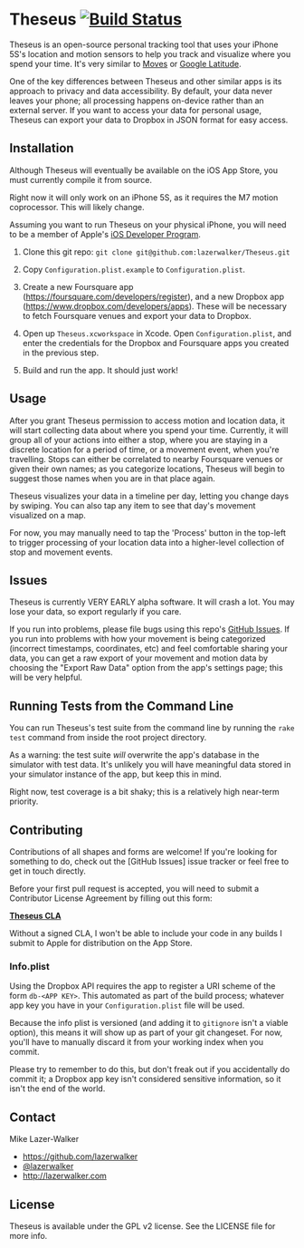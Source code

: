 Theseus [![Build Status](https://travis-ci.org/lazerwalker/Theseus.png)](https://travis-ci.org/lazerwalker/Theseus)
=======
Theseus is an open-source personal tracking tool that uses your iPhone 5S's location and motion sensors to help you track and visualize where you spend your time. It's very similar to [Moves](http://moves-app.com) or [Google Latitude](https://en.wikipedia.org/wiki/Google_Latitude).

One of the key differences between Theseus and other similar apps is its approach to privacy and data accessibility. By default, your data never leaves your phone; all processing happens on-device rather than an external server. If you want to access your data for personal usage, Theseus can export your data to Dropbox in JSON format for easy access.


Installation
------------
Although Theseus will eventually be available on the iOS App Store, you must currently compile it from source.

Right now it will only work on an iPhone 5S, as it requires the M7 motion coprocessor. This will likely change.

Assuming you want to run Theseus on your physical iPhone, you will need to be a member of Apple's [iOS Developer Program](https://developer.apple.com/devcenter/ios/index.action).

1. Clone this git repo: `git clone git@github.com:lazerwalker/Theseus.git`

2. Copy `Configuration.plist.example` to `Configuration.plist`.

3. Create a new Foursquare app (https://foursquare.com/developers/register), and a new Dropbox app (https://www.dropbox.com/developers/apps). These will be necessary to fetch Foursquare venues and export your data to Dropbox.

4. Open up `Theseus.xcworkspace` in Xcode. Open `Configuration.plist`, and enter the credentials for the Dropbox and Foursquare apps you created in the previous step.

5. Build and run the app. It should just work!


Usage
-----
After you grant Theseus permission to access motion and location data, it will start collecting data about where you spend your time. Currently, it will group all of your actions into either a stop, where you are staying in a discrete location for a period of time, or a movement event, when you're travelling. Stops can either be correlated to nearby Foursquare venues or given their own names; as you categorize locations, Theseus will begin to suggest those names when you are in that place again.

Theseus visualizes your data in a timeline per day, letting you change days by swiping. You can also tap any item to see that day's movement visualized on a map.

For now, you may manually need to tap the 'Process' button in the top-left to trigger processing of your location data into a higher-level collection of stop and movement events.


Issues
------
Theseus is currently VERY EARLY alpha software. It will crash a lot. You may lose your data, so export regularly if you care.

If you run into problems, please file bugs using this repo's [GitHub Issues](https://github.com/lazerwalker/Theseus/issues). If you run into problems with how your movement is being categorized (incorrect timestamps, coordinates, etc) and feel comfortable sharing your data, you can get a raw export of your movement and motion data by choosing the "Export Raw Data" option from the app's settings page; this will be very helpful.


Running Tests from the Command Line
-----------------------------------
You can run Theseus's test suite from the command line by running the `rake test` command from inside the root project directory.

As a warning: the test suite *will* overwrite the app's database in the simulator with test data. It's unlikely you will have meaningful data stored in your simulator instance of the app, but keep this in mind.

Right now, test coverage is a bit shaky; this is a relatively high near-term priority.


Contributing
------------
Contributions of all shapes and forms are welcome! If you're looking for something to do, check out the [GitHub Issues] issue tracker or feel free to get in touch directly.

Before your first pull request is accepted, you will need to submit a Contributor License Agreement by filling out this form:

**[Theseus CLA](https://docs.google.com/forms/d/1aQZYW0zHQYSrKaFlCgZUnRvwz0gy-ZIgokbMKLOFL5M/viewform)**

Without a signed CLA, I won't be able to include your code in any builds I submit to Apple for distribution on the App Store.

### Info.plist
Using the Dropbox API requires the app to register a URI scheme of the form `db-<APP KEY>`. This automated as part of the build process; whatever app key you have in your `Configuration.plist` file will be used.

Because the info plist is versioned (and adding it to `gitignore` isn't a viable option), this means it will show up as part of your git changeset. For now, you'll have to manually discard it from your working index when you commit.

Please try to remember to do this, but don't freak out if you accidentally do commit it; a Dropbox app key isn't considered sensitive information, so it isn't the end of the world.


Contact
-------
Mike Lazer-Walker

- https://github.com/lazerwalker
- [@lazerwalker](http://twitter.com/lazerwalker)
- http://lazerwalker.com


License
-------
Theseus is available under the GPL v2 license. See the LICENSE file for more info.
